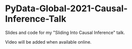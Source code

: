 # PyData-Global-2021-Causal-Inference-Talk
Slides and code for my "Sliding Into Causal Inference" talk.

Video will be added when available online.

